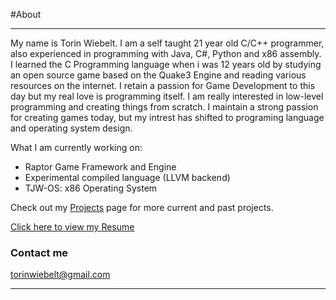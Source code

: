#About

----

My name is Torin Wiebelt.
I am a self taught 21 year old C/C++ programmer, also experienced in programming with Java, C#, Python and x86 assembly.
I learned the C Programming language when i was 12 years old by studying an open source game based on the Quake3 Engine and reading various resources on the internet.
I retain a passion for Game Development to this day but my real love is programming itself.
I am really interested in low-level programming and creating things from scratch.
I maintain a strong passion for creating games today, but my intrest has shifted to programing language and operating system design.

What I am currently working on:

- Raptor Game Framework and Engine
- Experimental compiled language (LLVM backend)
- TJW-OS: x86 Operating System

Check out my [Projects](/projects/) page for more current and past projects.

[Click here to view my Resume]({{site.url}}/resume.pdf)
 
### Contact me

[torinwiebelt@gmail.com](mailto:torinwiebelt@gmail.com)

----
